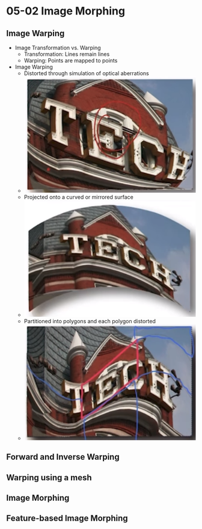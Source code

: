 # 05-02 Image Morphing


## Image Warping
  * Image Transformation vs. Warping
    * Transformation: Lines remain lines
	* Warping: Points are mapped to points
  * Image Warping
    * Distorted through simulation of optical aberrations
	* ![Distorted](./Figures/Distorted.png)
	* Projected onto a curved or mirrored surface
	* ![Projected](./Figures/Projected.png)
	* Partitioned into polygons and each polygon distorted
	* ![Partitioned](./Figures/Partitioned.png)

## Forward and Inverse Warping

## Warping using a mesh

## Image Morphing
	
## Feature-based Image Morphing
